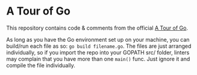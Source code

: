 # A Tour of Go

This repository contains code & comments from the official [A Tour of Go](https://tour.golang.org).

As long as you have the Go environment set up on your machine, you can build/run each file as so: `go build filename.go`. The files are just arranged individually, so if you import the repo into your GOPATH src/ folder, linters may complain that you have more than one `main()` func. Just ignore it and compile the file individually.